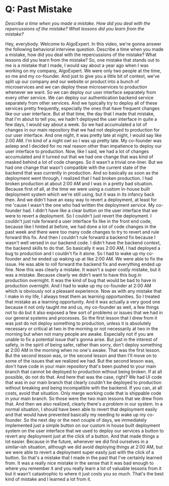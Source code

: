 # Q: Past Mistake


*Describe a time when you made a mistake. How did you deal with the repercussions of the mistake? What lessons did you learn from the mistake?*


Hey, everybody.
Welcome to AlgoExpert.
In this video, we're gonna answer the following behavioral interview question.
Describe a time when you made a mistake, how did you deal with the repercussions of the mistake? What lessons did you learn from the mistake?
So, one mistake that stands out to me is a mistake that I made, I would say about a year ago when I was working on my company, AlgoExpert.
We were only two people at the time, so me and my co-founder.
And just to give you a little bit of context, we've split up our company and our website or product into a bunch of microservices and we can deploy these microservices to production whenever we want.
So we can deploy our user interface separately from every other service.
We can deploy our authentication backend service separately from other services.
And we typically try to deploy all of these services pretty frequently, especially the ones that have frequent changes like our user interface.
But at that time, the day that I made that mistake, that I'm about to tell you, we hadn't deployed the user interface in quite a few days, I would say about a week.
So we had accumulated a lot of changes in our main repository that we had not deployed to production for our user interface.
And one night, it was pretty late at night, I would say like 2:00 AM.
I'm kind of a night owl so I was up pretty late.
My co-founder was asleep and I decided for no real reason other than impatience to deploy our user interface to production.
Now, like I said, we had a lot of changes accumulated and it turned out that we had one change that was kind of masked behind a lot of code changes.
So it wasn't a trivial one-liner.
But we had one change that wasn't compatible with the current state of the backend that was currently in production. And so basically as soon as the deployment went through, I realized that I had broken production. I had broken production at about 2:00 AM and I was in a pretty bad situation.
Because first of all, at the time we were using a custom in-house built deployment system which we're still using, but it was in its infancy back then.
And we didn't have an easy way to revert a deployment, at least for me 'cause I wasn't the one who had written the deployment service.
My co-founder had.
I didn't have like a clear button on the user interface that we were to revert a deployment.
So I couldn't just revert the deployment.
I couldn't just rule forward a user interface fix like in the front end code, because like I hinted at before, we had done a lot of code changes in the past week and there were too many code changes to try to revert and rule forward this fix.
And then I couldn't rule forward a backend fix because I wasn't well versed in our backend code.
I didn't have the backend context, the backend skills to do that.
So basically it was 2:00 AM, I had deployed a bug to production and I couldn't fix it alone.
So I had to wake up my co-founder and he ended up waking up at like 2:00 AM.
We were able to fix the issue.
He was able to roll forward the backend fix and everything ended up fine.
Now this was clearly a mistake.
It wasn't a super costly mistake, but it was a mistake.
Because clearly we didn't want to have this bug in production overnight.
It was the kind of bug that would be bad to have in production overnight.
And I had to wake up my co-founder at 2:00 AM which is obviously not a pleasant experience.
Now as with any mistake that I make in my life, I always treat them as learning opportunities.
So I treated that mistake as a learning opportunity.
And it was actually a very good one because it not only taught me and us, my co-founder as well, a few things not to do but it also exposed a few sort of problems or issues that we had in our general systems and processes.
So the first lesson that I drew from it was just do not deploy something to production, unless it is absolutely necessary or critical at two in the morning or not necessarily at two in the morning but when not many people are awake.
Especially not if you are unable to fix a potential issue that's gonna arise.
But just in the interest of safety, in the spirit of being safer, rather than sorry, don't deploy something at 2:00 AM in the morning when no one's awake.
That was the first lesson.
But the second lesson was, or the second lesson and then I'll move on to some of the issues that we realized we had.
But the second lesson was, don't have code in your main repository that's been pushed to your main branch that cannot be deployed to production without being broken.
If at all possible, do not do that.
And here that was the case, right?
We had UI code that was in our main branch that clearly couldn't be deployed to production without breaking and being incompatible with the backend.
If you can, at all costs, avoid that situation.
Only merge working code that is shippable code in your main branch.
So those were the two main lessons that we drew from that.
And then we also realized, clearly there's a problem in our system.
In a normal situation, I should have been able to revert that deployment easily and that would have prevented basically my needing to wake up my co-founder.
So the next day or the next couple of days, we immediately implemented just a simple button on our custom in house built deployment system on the user interface that we used to deploy our services a button to revert any deployment just at the click of a button.
And that made things a lot easier.
Because in the future, whenever we did find ourselves in a similar-ish situation, although we did avoid deploying things at 2:00 AM, but we were able to revert a deployment super easily just with the click of a button.
So that's a mistake that I made in the past that I've certainly learned from.
It was a really nice mistake in the sense that it was bad enough to where you remember it and you really learn a lot of valuable lessons from it but it wasn't catastrophic to where it just costs you so much.
That's the best kind of mistake and I learned a lot from it.